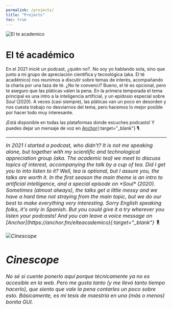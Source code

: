 ```yaml
---
permalink: /projects/
title: "Projects"
toc: true
---
```


![El te academico](/assets/images/te_academico_cn.png)

# El té académico

En el 2021 inicié un podcast, ¿quién no?. No soy yo hablando sola, sino que junto a mi grupo de apreciación científica y tecnológica (aka. El té académico) nos reunimos a discutir sobre temas de interés, acompañando la charla por una taza de té. ¿No te convencí? Bueno, el té es opcional, pero te aseguro que las pláticas valen la pena. En la primera temporada el tema principal es una intro a la inteligencia artificial, y un epidosio especial sobre *Soul* (2020). A veces (casi siempre), las pláticas van un poco en desorden y nos cuesta trabajo no desviarnos del tema, pero hacemos lo mejor posible por hacer todo muy interesante. 

¡Está disponible en todas las plataformas donde escuches podcasts! Y puedes dejar un mensaje de voz en [Anchor](https://anchor.fm/elteacademico){:target="_blank"} 🎙️.

-----
<span style="font-size:12pt; font-style:italic">
In 2021 I started a podcast, who didn't? It is not me speaking alone, but together with my scientific and technological appreciation group (aka. The academic tea) we meet to discuss topics of interest, accompanying the talk by a cup of tea. Did I get you to into listen to it? Well, tea is optional, but I assure you, the talks are worth it. In the first season the main theme is an intro to artificial intelligence, and a special episode on *Soul* (2020). Sometimes (almost always), the talks get a little messy and we have a hard time not straying from the main topic, but we do our best to make everything very interesting.

<span style="font-size:12pt; font-style:italic">
Sorry English speaking folks, it's only in Spanish. But you could give it a try wherever you listen your podcasts! And you can leave a voice message on [Anchor](https://anchor.fm/elteacademico){:target="_blank"} 🎙️.


![Cinescope](/assets/images/cinescope.png)

# Cinescope

No sé si cuente ponerlo aquí porque técnicamente ya no es accesible en la web. Pero me gusta tanto (y me llevó tanto tiempo hacerlo), que siento que vale la pena contarles un poco sobre esto. Básicamente, es mi tesis de maestría en una (más o menos) bonita GUI. 


